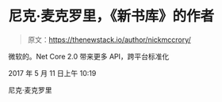 # 尼克·麦克罗里，《新书库》的作者

> 原文：<https://thenewstack.io/author/nickmccrory/>

微软的。Net Core 2.0 带来更多 API，跨平台标准化

2017 年 5 月 11 日上午 10:19

尼克·麦克罗里